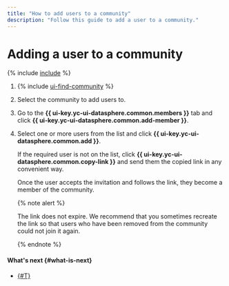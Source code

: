 ```yaml
---
title: "How to add users to a community"
description: "Follow this guide to add a user to a community."
---
```


# Adding a user to a community

{% include [include](../../../_includes/datasphere/organization-users.md) %}

1. {% include [ui-find-community](../../../_includes/datasphere/ui-find-community.md) %}
1. Select the community to add users to.
1. Go to the **{{ ui-key.yc-ui-datasphere.common.members }}** tab and click **{{ ui-key.yc-ui-datasphere.common.add-member }}**.
1. Select one or more users from the list and click **{{ ui-key.yc-ui-datasphere.common.add }}**.

   If the required user is not on the list, click **{{ ui-key.yc-ui-datasphere.common.copy-link }}** and send them the copied link in any convenient way.

   Once the user accepts the invitation and follows the link, they become a member of the community.

   {% note alert %}

   The link does not expire. We recommend that you sometimes recreate the link so that users who have been removed from the community could not join it again.

   {% endnote %}

#### What's next {#what-is-next}

* [{#T}](link-channel.md)
